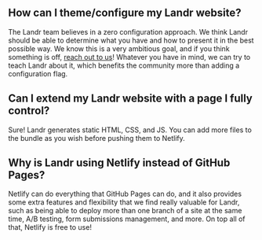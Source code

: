 How can I theme/configure my Landr website?
-------------------------------------------

The Landr team believes in a zero configuration approach. We think Landr should
be able to determine what you have and how to present it in the best possible
way. We know this is a very ambitious goal, and if you think something is off,
[reach out to us](https://github.com/balena-io/landr/issues/new)! Whatever you
have in mind, we can try to teach Landr about it, which benefits the community
more than adding a configuration flag.

Can I extend my Landr website with a page I fully control?
----------------------------------------------------------

Sure! Landr generates static HTML, CSS, and JS. You can add more files to the
bundle as you wish before pushing them to Netlify.

Why is Landr using Netlify instead of GitHub Pages?
---------------------------------------------------

Netlify can do everything that GitHub Pages can do, and it also provides some
extra features and flexibility that we find really valuable for Landr, such as
being able to deploy more than one branch of a site at the same time, A/B
testing, form submissions management, and more. On top all of that, Netlify is
free to use!
